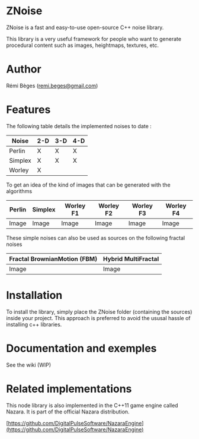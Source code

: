 # ZNoise
ZNoise is a fast and easy-to-use open-source C++ noise library. 

This library is a very useful framework for people who want to generate procedural content such as images, heightmaps, textures, etc.

# Author
Rémi Bèges (remi.beges@gmail.com)

# Features

The following table details the implemented noises to date :

Noise   | 2-D | 3-D | 4-D 
--------|-----|-----|-----
Perlin  |X    |X    |X    
Simplex |X    |X    |X    
Worley  |X    |     |     

To get an idea of the kind of images that can be generated with the algorithms

| Perlin | Simplex | Worley F1 | Worley F2 | Worley F3 | Worley F4
---------|---------|-----------|-----------|-----------|----------
Image    | Image   | Image     | Image     | Image     | Image

These simple noises can also be used as sources on the following fractal noises

| Fractal BrownianMotion (FBM) | Hybrid MultiFractal |
-------------------------------|----------------------
Image                          |Image


# Installation
To install the library, simply place the ZNoise folder (containing the sources) inside your project. This approach is preferred to avoid the ususal hassle of installing c++ libraries.

# Documentation and exemples
See the wiki (WIP)

# Related implementations
This node library is also implemented in the C++11 game engine called Nazara. It is part of the official Nazara distribution.

[https://github.com/DigitalPulseSoftware/NazaraEngine](https://github.com/DigitalPulseSoftware/NazaraEngine)
